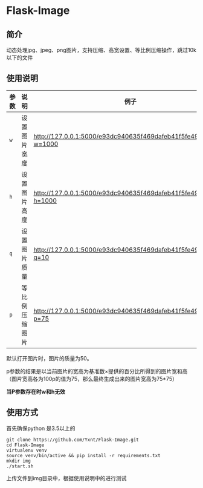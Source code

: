 Flask-Image
====

简介
----

动态处理jpg、jpeg、png图片，支持压缩、高宽设置、等比例压缩操作，跳过10k以下的文件


使用说明
----

|参数|说明|例子|
|----|----|----|
|`w`|设置图片宽度|http://127.0.0.1:5000/e93dc940635f469dafeb41f5fe49676c.jpg?w=1000
|`h`|设置图片高度|http://127.0.0.1:5000/e93dc940635f469dafeb41f5fe49676c.jpg?h=1000
|`q`|设置图片质量 |http://127.0.0.1:5000/e93dc940635f469dafeb41f5fe49676c.jpg?q=10
|`p`|等比例压缩图片|http://127.0.0.1:5000/e93dc940635f469dafeb41f5fe49676c.jpg?p=75

默认打开图片时，图片的质量为50。

p参数的结果是以当前图片的宽高为基准数×提供的百分比所得到的图片宽和高（图片宽高各为100p的值为75，那么最终生成出来的图片宽高为75*75）

**当P参数存在时w和h无效**


使用方式
----

首先确保python 是3.5以上的
```
git clone https://github.com/Yxnt/Flask-Image.git
cd Flask-Image
virtualenv venv
source venv/bin/active && pip install -r requirements.txt
mkdir img
./start.sh
```

上传文件到img目录中，根据使用说明中的进行测试